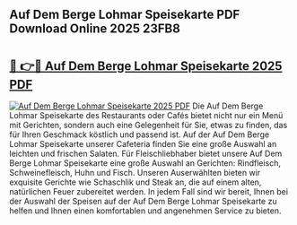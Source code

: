 ## Auf Dem Berge Lohmar Speisekarte PDF Download Online 2025 23FB8

# <h2><a href="http://gcb56bk.nevu.top/?p=Auf+Dem+Berge+Lohmar+Speisekarte">🔗 👉🔴 Auf Dem Berge Lohmar Speisekarte 2025 PDF</a></h2>

[![Auf Dem Berge Lohmar Speisekarte 2025 PDF](https://i.imgur.com/dBaPXMq.png)](http://gcb56bk.nevu.top/?p=Auf+Dem+Berge+Lohmar+Speisekarte)
Die Auf Dem Berge Lohmar Speisekarte des Restaurants oder Cafés bietet nicht nur ein Menü mit Gerichten, sondern auch eine Gelegenheit für Sie, etwas zu finden, das für Ihren Geschmack köstlich und passend ist. Auf der Auf Dem Berge Lohmar Speisekarte unserer Cafeteria finden Sie eine große Auswahl an leichten und frischen Salaten. Für Fleischliebhaber bietet unsere Auf Dem Berge Lohmar Speisekarte eine große Auswahl an Gerichten: Rindfleisch, Schweinefleisch, Huhn und Fisch. Unseren Auserwählten bieten wir exquisite Gerichte wie Schaschlik und Steak an, die auf einem alten, natürlichen Feuer zubereitet werden. In jedem Fall sind wir bereit, Ihnen bei der Auswahl der Speisen auf der Auf Dem Berge Lohmar Speisekarte zu helfen und Ihnen einen komfortablen und angenehmen Service zu bieten.
